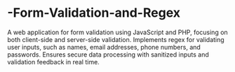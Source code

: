 # -Form-Validation-and-Regex
A web application for form validation using JavaScript and PHP, focusing on both client-side and server-side validation. Implements regex for validating user inputs, such as names, email addresses, phone numbers, and passwords. Ensures secure data processing with sanitized inputs and validation feedback in real time.
